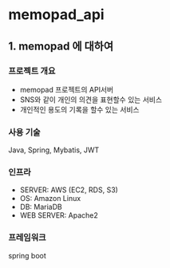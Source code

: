 # memopad_api #

## 1. memopad 에 대하여 ##

### 프로젝트 개요 ###

- memopad 프로젝트의 API서버
- SNS와 같이 개인의 의견을 표현할수 있는 서비스
- 개인적인 용도의 기록을 할수 있는 서비스

### 사용 기술 ###

Java, Spring, Mybatis, JWT

### 인프라 ###

- SERVER: AWS (EC2, RDS, S3)
- OS: Amazon Linux
- DB: MariaDB
- WEB SERVER: Apache2

### 프레임워크 ###

spring boot
